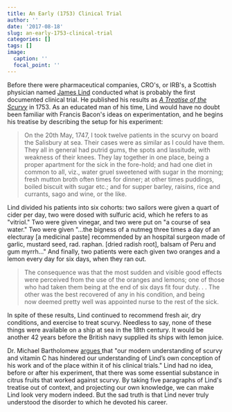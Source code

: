 ```yaml
---
title: An Early (1753) Clinical Trial
author: ''
date: '2017-08-18'
slug: an-early-1753-clinical-trial
categories: []
tags: []
image:
  caption: ''
  focal_point: ''
---
```

Before there were pharmaceutical companies, CRO's, or IRB's, a Scottish physician named <a href="https://en.wikipedia.org/wiki/James_Lind">James Lind</a> conducted what is probably the first documented clinical trial. He published his results as <em><a href="http://inspire.stat.ucla.edu/unit_04/scurvy.pdf">A Treatise of the Scurvy</a> </em>in 1753. <!--more-->As an educated man of his time, Lind would have no doubt been familiar with Francis Bacon's ideas on experimentation, and he begins his treatise by describing the setup for his experiment:


>On the 20th May, 1747, I took twelve patients in the scurvy on board the Salisbury at sea. Their cases were as similar as I could have them. They all in general had putrid gums, the spots and lassitude, with weakness of their knees. They lay together in one place, being a proper apartment for the sick in the fore-hold; and had one diet in common to all, viz., water gruel sweetened with sugar in the morning; fresh mutton broth often times for dinner; at other times puddings, boiled biscuit with sugar etc.; and for supper barley, raisins, rice and currants, sago and wine, or the like.


Lind divided his patients into six cohorts: two sailors were given a quart of cider per day, two were dosed with sulfuric acid, which he refers to as "vitriol." Two were given vinegar, and two were put on "a course of sea water." Two were given "...the bigness of a nutmeg three times a day of an electuray [a medicinal paste] recommended by an hospital surgeon made of garlic, mustard seed, rad. raphan. [dried radish root], balsam of Peru and gum myrrh..." And finally, two patients were each given two oranges and a lemon every day for six days, when they ran out.</p>

>The consequence was that the most sudden and visible good effects were perceived from the use of the oranges and lemons; one of those who had taken them being at the end of six days fit four duty. . . The other was the best recovered of any in his condition, and being now deemed pretty well was appointed nurse to the rest of the sick.

In spite of these results, Lind continued to recommend fresh air, dry conditions, and exercise to treat scurvy. Needless to say, none of these things were available on a ship at sea in the 18th century. It would be another 42 years before the British navy supplied its ships with lemon juice.

Dr. Michael Bartholomew <a href="http://pmj.bmj.com/content/78/925/695">argues </a>that "our modern understanding of scurvy and vitamin C has hindered our understanding of Lind’s own conception of his work and of the place within it of his clinical trials." Lind had no idea, before or after his experiment, that there was some essential substance in citrus fruits that worked against scurvy. By taking five paragraphs of Lind's treatise out of context, and projecting our own knowledge, we can make Lind look very modern indeed. But the sad truth is that Lind never truly understood the disorder to which he devoted his career.